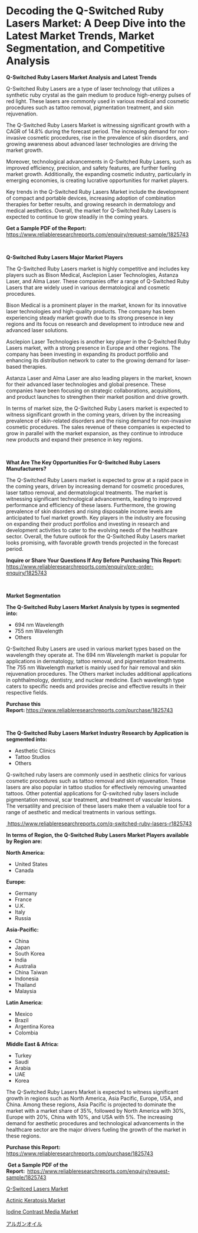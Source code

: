 <p><h1>Decoding the Q-Switched Ruby Lasers Market: A Deep Dive into the Latest Market Trends, Market Segmentation, and Competitive Analysis</h1></p><p><strong>Q-Switched Ruby Lasers Market Analysis and Latest Trends</strong></p>
<p><p>Q-Switched Ruby Lasers are a type of laser technology that utilizes a synthetic ruby crystal as the gain medium to produce high-energy pulses of red light. These lasers are commonly used in various medical and cosmetic procedures such as tattoo removal, pigmentation treatment, and skin rejuvenation.</p><p>The Q-Switched Ruby Lasers Market is witnessing significant growth with a CAGR of 14.8% during the forecast period. The increasing demand for non-invasive cosmetic procedures, rise in the prevalence of skin disorders, and growing awareness about advanced laser technologies are driving the market growth.</p><p>Moreover, technological advancements in Q-Switched Ruby Lasers, such as improved efficiency, precision, and safety features, are further fueling market growth. Additionally, the expanding cosmetic industry, particularly in emerging economies, is creating lucrative opportunities for market players.</p><p>Key trends in the Q-Switched Ruby Lasers Market include the development of compact and portable devices, increasing adoption of combination therapies for better results, and growing research in dermatology and medical aesthetics. Overall, the market for Q-Switched Ruby Lasers is expected to continue to grow steadily in the coming years.</p></p>
<p><strong>Get a Sample PDF of the Report:&nbsp;</strong> <a href="https://www.reliableresearchreports.com/enquiry/request-sample/1825743">https://www.reliableresearchreports.com/enquiry/request-sample/1825743</a></p>
<p>&nbsp;</p>
<p><strong>Q-Switched Ruby Lasers Major Market Players</strong></p>
<p><p>The Q-Switched Ruby Lasers market is highly competitive and includes key players such as Bison Medical, Asclepion Laser Technologies, Astanza Laser, and Alma Laser. These companies offer a range of Q-Switched Ruby Lasers that are widely used in various dermatological and cosmetic procedures.</p><p>Bison Medical is a prominent player in the market, known for its innovative laser technologies and high-quality products. The company has been experiencing steady market growth due to its strong presence in key regions and its focus on research and development to introduce new and advanced laser solutions.</p><p>Asclepion Laser Technologies is another key player in the Q-Switched Ruby Lasers market, with a strong presence in Europe and other regions. The company has been investing in expanding its product portfolio and enhancing its distribution network to cater to the growing demand for laser-based therapies.</p><p>Astanza Laser and Alma Laser are also leading players in the market, known for their advanced laser technologies and global presence. These companies have been focusing on strategic collaborations, acquisitions, and product launches to strengthen their market position and drive growth.</p><p>In terms of market size, the Q-Switched Ruby Lasers market is expected to witness significant growth in the coming years, driven by the increasing prevalence of skin-related disorders and the rising demand for non-invasive cosmetic procedures. The sales revenue of these companies is expected to grow in parallel with the market expansion, as they continue to introduce new products and expand their presence in key regions.</p></p>
<p>&nbsp;</p>
<p><strong>What Are The Key Opportunities For Q-Switched Ruby Lasers Manufacturers?</strong></p>
<p><p>The Q-Switched Ruby Lasers market is expected to grow at a rapid pace in the coming years, driven by increasing demand for cosmetic procedures, laser tattoo removal, and dermatological treatments. The market is witnessing significant technological advancements, leading to improved performance and efficiency of these lasers. Furthermore, the growing prevalence of skin disorders and rising disposable income levels are anticipated to fuel market growth. Key players in the industry are focusing on expanding their product portfolios and investing in research and development activities to cater to the evolving needs of the healthcare sector. Overall, the future outlook for the Q-Switched Ruby Lasers market looks promising, with favorable growth trends projected in the forecast period.</p></p>
<p><strong>Inquire or Share Your Questions If Any Before Purchasing This Report:</strong> <a href="https://www.reliableresearchreports.com/enquiry/pre-order-enquiry/1825743">https://www.reliableresearchreports.com/enquiry/pre-order-enquiry/1825743</a></p>
<p>&nbsp;</p>
<p><strong>Market Segmentation</strong></p>
<p><strong>The Q-Switched Ruby Lasers Market Analysis by types is segmented into:</strong></p>
<p><ul><li>694 nm Wavelength</li><li>755 nm Wavelength</li><li>Others</li></ul></p>
<p><p>Q-Switched Ruby Lasers are used in various market types based on the wavelength they operate at. The 694 nm Wavelength market is popular for applications in dermatology, tattoo removal, and pigmentation treatments. The 755 nm Wavelength market is mainly used for hair removal and skin rejuvenation procedures. The Others market includes additional applications in ophthalmology, dentistry, and nuclear medicine. Each wavelength type caters to specific needs and provides precise and effective results in their respective fields.</p></p>
<p><strong>Purchase this Report:&nbsp;</strong><a href="https://www.reliableresearchreports.com/purchase/1825743">https://www.reliableresearchreports.com/purchase/1825743</a></p>
<p>&nbsp;</p>
<p><strong>The Q-Switched Ruby Lasers Market Industry Research by Application is segmented into:</strong></p>
<p><ul><li>Aesthetic Clinics</li><li>Tattoo Studios</li><li>Others</li></ul></p>
<p><p>Q-switched ruby lasers are commonly used in aesthetic clinics for various cosmetic procedures such as tattoo removal and skin rejuvenation. These lasers are also popular in tattoo studios for effectively removing unwanted tattoos. Other potential applications for Q-switched ruby lasers include pigmentation removal, scar treatment, and treatment of vascular lesions. The versatility and precision of these lasers make them a valuable tool for a range of aesthetic and medical treatments in various settings.</p></p>
<p><a href="https://www.reliableresearchreports.com/q-switched-ruby-lasers-r1825743">&nbsp;https://www.reliableresearchreports.com/q-switched-ruby-lasers-r1825743</a></p>
<p><strong>In terms of Region, the Q-Switched Ruby Lasers Market Players available by Region are:</strong></p>
<p>
    <p> <strong> North America: </strong>
        <ul>
            <li>United States</li>
            <li>Canada</li>
        </ul>
        </p> 
    <p> <strong> Europe: </strong>
        <ul>
            <li>Germany</li>
            <li>France</li>
            <li>U.K.</li>
            <li>Italy</li>
            <li>Russia</li>
        </ul>
        </p> 
    <p> <strong> Asia-Pacific: </strong>
        <ul>
            <li>China</li>
            <li>Japan</li>
            <li>South Korea</li>
            <li>India</li>
            <li>Australia</li>
            <li>China Taiwan</li>
            <li>Indonesia</li>
            <li>Thailand</li>
            <li>Malaysia</li>
        </ul>
        </p> 
    <p> <strong> Latin America: </strong>
        <ul>
            <li>Mexico</li>
            <li>Brazil</li>
            <li>Argentina Korea</li>
            <li>Colombia</li>
        </ul>
        </p> 
    <p> <strong> Middle East & Africa: </strong>
        <ul>
            <li>Turkey</li>
            <li>Saudi</li>
            <li>Arabia</li>
            <li>UAE</li>
            <li>Korea</li>
        </ul>
    </p>
    </p>
<p><p>The Q-Switched Ruby Lasers Market is expected to witness significant growth in regions such as North America, Asia Pacific, Europe, USA, and China. Among these regions, Asia Pacific is projected to dominate the market with a market share of 35%, followed by North America with 30%, Europe with 20%, China with 10%, and USA with 5%. The increasing demand for aesthetic procedures and technological advancements in the healthcare sector are the major drivers fueling the growth of the market in these regions.</p></p>
<p><strong>Purchase this Report: </strong><a href="https://www.reliableresearchreports.com/purchase/1825743">https://www.reliableresearchreports.com/purchase/1825743</a></p>
<p>&nbsp;<strong>Get a Sample PDF of the Report:&nbsp;&nbsp;</strong><a href="https://www.reliableresearchreports.com/enquiry/request-sample/1825743">https://www.reliableresearchreports.com/enquiry/request-sample/1825743</a></p>
<p><strong></strong></p>
<p><p><a href="https://github.com/KeeganBarrows2023/Market-Research-Report-List-1/blob/main/q-switced-lasers-market.md">Q-Switced Lasers Market</a></p><p><a href="https://www.linkedin.com/pulse/actinic-keratosis-market-report-reveals-latest-trends-growth-2cnxe?trackingId=jcHAQC0vSPU8%2FYrHH1108A%3D%3D">Actinic Keratosis Market</a></p><p><a href="https://www.linkedin.com/pulse/iodine-contrast-media-market-research-report-its-history-lqgde?trackingId=qup7Rmo7Qp1S5e5ZeJbB3Q%3D%3D">Iodine Contrast Media Market</a></p><p><a href="https://github.com/charm854/Market-Research-Report-List-1/blob/main/713119451829.md">アルガンオイル</a></p></p>